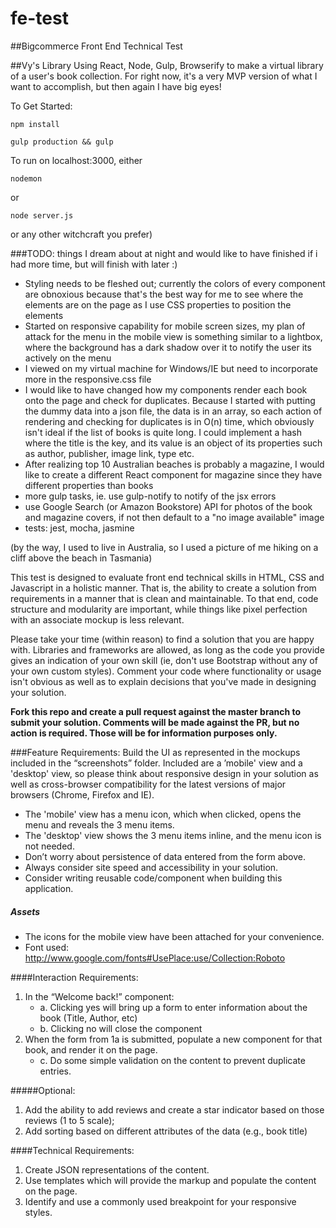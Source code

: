 # fe-test
##Bigcommerce Front End Technical Test


##Vy's Library
Using React, Node, Gulp, Browserify to make a virtual library of a user's book collection. For right now, it's a very MVP version of what I want to accomplish, but then again I have big eyes!

To Get Started:
```
npm install
```
```
gulp production && gulp
```
To run on localhost:3000, either
```
nodemon
```
or
```
node server.js
```
or any other witchcraft you prefer)


###TODO: things I dream about at night and would like to have finished if i had more time, but will finish with later :)
- Styling needs to be fleshed out; currently the colors of every component are obnoxious because that's the best way for me to see where the elements are on the page as I use CSS properties to position the elements
- Started on responsive capability for mobile screen sizes, my plan of attack for the menu in the mobile view is something similar to a lightbox, where the background has a dark shadow over it to notify the user its actively on the menu
- I viewed on my virtual machine for Windows/IE but need to incorporate more in the responsive.css file  
- I would like to have changed how my components render each book onto the page and check for duplicates. Because I started with putting the dummy data into a json file, the data is in an array, so each action of rendering and checking for duplicates is in O(n) time, which obviously isn't ideal if the list of books is quite long. I could implement a hash where the title is the key, and its value is an object of its properties such as author, publisher, image link, type etc.
- After realizing top 10 Australian beaches is probably a magazine, I would like to create a different React component for magazine since they have different properties than books
- more gulp tasks, ie. use gulp-notify to notify of the jsx errors
- use Google Search (or Amazon Bookstore) API for photos of the book and magazine covers, if not then default to a "no image available" image
- tests: jest, mocha, jasmine


(by the way, I used to live in Australia, so I used a picture of me hiking on a cliff above the beach in Tasmania)











This test is designed to evaluate front end technical skills in HTML, CSS and Javascript in a holistic manner.  That is, the ability to create a solution from requirements in a manner that is clean and maintainable.  To that end, code structure and modularity are important, while things like pixel perfection with an associate mockup is less relevant.

Please take your time (within reason) to find a solution that you are happy with.  Libraries and frameworks are allowed, as long as the code you provide gives an indication of your own skill (ie, don't use Bootstrap without any of your own custom styles).  Comment your code where functionality or usage isn't obvious as well as to explain decisions that you've made in designing your solution.

**Fork this repo and create a pull request against the master branch to submit your solution.  Comments will be made against the PR, but no action is required.  Those will be for information purposes only.**

###Feature Requirements:
Build the UI as represented in the mockups included in the “screenshots” folder.
Included are a ’mobile' view and a 'desktop' view, so please think about responsive design in
your solution as well as cross-browser compatibility for the latest versions of major browsers (Chrome, Firefox and IE).

- The 'mobile' view has a menu icon, which when clicked, opens the menu and reveals the 3 menu items.
- The 'desktop' view shows the 3 menu items inline, and the menu icon is not needed.
- Don’t worry about persistence of data entered from the form above.  
- Always consider site speed and accessibility in your solution.
- Consider writing reusable code/component when building this application.

##### Assets
- The icons for the mobile view have been attached for your convenience.
- Font used: http://www.google.com/fonts#UsePlace:use/Collection:Roboto

####Interaction Requirements:
1. In the “Welcome back!” component:
	* a. Clicking yes will bring up a form to enter information about the book (Title, Author, etc)
	* b. Clicking no will close the component
2. When the form from 1a is submitted, populate a new component for that book, and render it on the page.
	* c. Do some simple validation on the content to prevent duplicate entries.

#####Optional:
1. Add the ability to add reviews and create a star indicator based on those reviews (1 to 5 scale);
2. Add sorting based on different attributes of the data (e.g., book title)

####Technical Requirements:
1. Create JSON representations of the content.
2. Use templates which will provide the markup and populate the content on the page.
3. Identify and use a commonly used breakpoint for your responsive styles.
